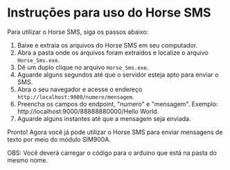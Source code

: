 # Instruções para uso do Horse SMS

Para utilizar o Horse SMS, siga os passos abaixo:

1. Baixe e extraia os arquivos do Horse SMS em seu computador.
2. Abra a pasta onde os arquivos foram extraídos e localize o arquivo `Horse_Sms.exe`.
3. Dê um duplo clique no arquivo `Horse_Sms.exe`.
4. Aguarde alguns segundos até que o servidor esteja apto para enviar o SMS.
5. Abra o seu navegador e acesse o endereço `http://localhost:9000/numero/mensagem`.
6. Preencha os campos do endpoint, "numero" e "mensagem". Exemplo: http://localhost:9000/88888880000/Hello World.
7. Aguarde alguns instantes até que a mensagem seja enviada.

Pronto! Agora você já pode utilizar o Horse SMS para enviar mensagens de texto por meio do módulo SIM900A.

OBS: Você deverá carregar o código para o arduino que está na pasta do mesmo nome.

